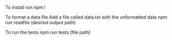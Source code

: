 To install run
npm i

To format a data file
Add a file called data.txt with the unformatted data
npm run readfile (desired output path)

To run the tests
npm run tests (file path)
